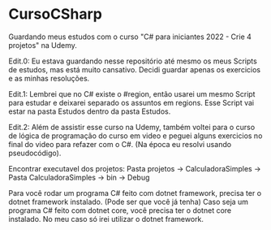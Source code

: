 # CursoCSharp
 Guardando meus estudos com o curso "C# para iniciantes 2022 - Crie 4 projetos" na Udemy.

Edit.0: Eu estava guardando nesse repositório até mesmo os meus Scripts de estudos, mas está muito cansativo. Decidi guardar apenas os exercicios e as minhas resoluções.

Edit.1: Lembrei que no C# existe o #region, então usarei um mesmo Script para estudar e deixarei separado os assuntos em regions. Esse Script vai estar na pasta Estudos dentro da pasta Estudos.

Edit.2: Além de assistir esse curso na Udemy, também voltei para o curso de lógica de programação do curso em video e peguei alguns exercicios no final do video para refazer com o C#. (Na época eu resolvi usando pseudocódigo).

Encontrar executavel dos projetos: 
Pasta projetos -> CalculadoraSimples -> Pasta CalculadoraSimples -> bin -> Debug

Para você rodar um programa C# feito com dotnet framework, precisa ter o dotnet framework instalado. 
(Pode ser que você já tenha)
Caso seja um programa C# feito com dotnet core, você precisa ter o dotnet core instalado. 
No meu caso só irei utilizar o dotnet framework.

